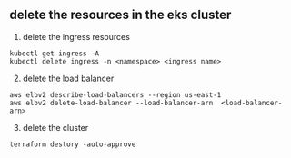 ## delete the resources in the eks cluster

1. delete the ingress resources 
```
kubectl get ingress -A
kubectl delete ingress -n <namespace> <ingress name>
```
2. delete the load balancer
```
aws elbv2 describe-load-balancers --region us-east-1
aws elbv2 delete-load-balancer --load-balancer-arn  <load-balancer-arn>
```
3. delete the cluster
```
terraform destory -auto-approve
```


